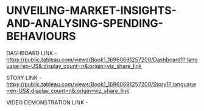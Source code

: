 # UNVEILING-MARKET-INSIGHTS-AND-ANALYSING-SPENDING-BEHAVIOURS

DASHBOARD LINK - https://public.tableau.com/views/Book1_16960691257200/Dashboard1?:language=en-US&:display_count=n&:origin=viz_share_link


STORY LINK - https://public.tableau.com/views/Book1_16960691257200/Story1?:language=en-US&:display_count=n&:origin=viz_share_link


 VIDEO DEMONSTRATION LINK - 
